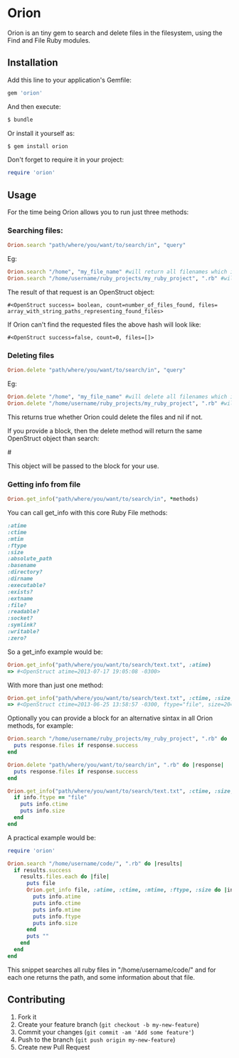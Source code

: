 # Orion

Orion is an tiny gem to search and delete files in the filesystem, using the Find and File Ruby modules.

## Installation

Add this line to your application's Gemfile:

```ruby
gem 'orion'
```
And then execute:

```bash
$ bundle
```
Or install it yourself as:

```bash
$ gem install orion
```
Don't forget to require it in your project:

```ruby 
require 'orion'
```
## Usage

For the time being Orion allows you to run just three methods:

### Searching files:
```ruby
Orion.search "path/where/you/want/to/search/in", "query"
```
Eg:
```ruby
Orion.search "/home", "my_file_name" #will return all filenames which include my_file_name
Orion.search "/home/username/ruby_projects/my_ruby_project", ".rb" #will return all ruby files in my_ruby_project directory
```
The result of that request is an OpenStruct object:
    
    #<OpenStruct success= boolean, count=number_of_files_found, files= array_with_string_paths_representing_found_files> 

If Orion can't find the requested files the above hash will look like:
    
    #<OpenStruct success=false, count=0, files=[]> 

### Deleting files

```ruby
Orion.delete "path/where/you/want/to/search/in", "query"
```
Eg:

```ruby
Orion.delete "/home", "my_file_name" #will delete all filenames which include my_file_name
Orion.delete "/home/username/ruby_projects/my_ruby_project", ".rb" #will delete all ruby files in my_ruby_project directory
```
This returns true whether Orion could delete the files and nil if not.

If you provide a block, then the delete method will return the same OpenStruct object than search:

#<OpenStruct success= boolean, count=number_of_deleted_files, files= array_with_string_paths_representing_deleted_files>

This object will be passed to the block for your use.

### Getting info from file

```ruby
Orion.get_info("path/where/you/want/to/search/in", *methods)
```
You can call get_info with this core Ruby File methods:
```ruby
:atime
:ctime 
:mtim 
:ftype
:size 
:absolute_path 
:basename
:directory? 
:dirname
:executable? 
:exists? 
:extname 
:file?
:readable?
:socket?
:symlink? 
:writable?
:zero?
```
So a get_info example would be:

```ruby
Orion.get_info("path/where/you/want/to/search/text.txt", :atime)
=> #<OpenStruct atime=2013-07-17 19:05:08 -0300>
```
With more than just one method:

```ruby
Orion.get_info("path/where/you/want/to/search/text.txt", :ctime, :size, :ftype, :writable?)
=> #<OpenStruct ctime=2013-06-25 13:58:57 -0300, ftype="file", size=204, writable=true>
```
Optionally you can provide a block for an alternative sintax in all Orion methods, for example:

```ruby
Orion.search "/home/username/ruby_projects/my_ruby_project", ".rb" do |results|
  puts response.files if response.success 
end

Orion.delete "path/where/you/want/to/search/in", ".rb" do |response|
  puts response.files if response.success 
end

Orion.get_info("path/where/you/want/to/search/text.txt", :ctime, :size, :ftype) do |info|
  if info.ftype == "file"
    puts info.ctime
    puts info.size
  end
end
```
A practical example would be:
```ruby   
require 'orion'

Orion.search "/home/username/code/", ".rb" do |results|
  if results.success
    results.files.each do |file|
      puts file
      Orion.get_info file, :atime, :ctime, :mtime, :ftype, :size do |info|
        puts info.atime
        puts info.ctime
        puts info.mtime
        puts info.ftype
        puts info.size
      end
      puts ""
    end
  end
end
```
This snippet searches all ruby files in "/home/username/code/" and for each one returns the path, and some information about that file.

## Contributing

1. Fork it
2. Create your feature branch (`git checkout -b my-new-feature`)
3. Commit your changes (`git commit -am 'Add some feature'`)
4. Push to the branch (`git push origin my-new-feature`)
5. Create new Pull Request
